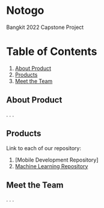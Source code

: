# Notogo
Bangkit 2022 Capstone Project

# Table of Contents 
1. [About Product](#About-Product)
2. [Products](#Products)
3. [Meet the Team](#Meet-the-Team)


## About Product
. . .

## Products
Link to each of our repository:
1. [Mobile Development Repository]
2. [Machine Learning Repository](https://github.com/louis-not/Notogo-ML)



## Meet the Team
. . . 
